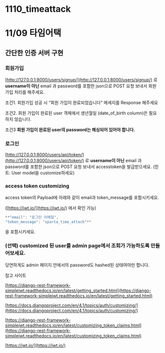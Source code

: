 # 1110_timeattack

# 11/09 타임어택

## 간단한 인증 서버 구현

### 회원가입

[http://127.0.0.1:8000/users/signup/](http://127.0.0.1:8000/users/signup/) 로 **username이 아닌** email 과 password를 포함한 json으로 POST 요청 보내서 회원 가입 처리를 해주세요.

조건1. 회원가입 성공 시 “회원 가입이 완료되었습니다” 메세지를 Response 해주세요

조건2. 회원 가입이 완료된 user 객체에서 생년월일 (date_of_birth column)은 필요하지 않습니다.

조건3 **회원 가입이 완료된 user의 password는 해싱되어 있어야 합니다.**

### 로그인

[http://127.0.0.1:8000/users/api/token/](http://127.0.0.1:8000/users/api/token/) 로 **username이 아닌** email 과 password를 포함한 json으로 POST 요청 보내서 accesstoken을 발급받으세요. (힌트: User model을 customize하세요)

### access token customizing

access token의 Payload에 아래와 같이 email과 token_message를 포함시키세요.

([https://jwt.io/](https://jwt.io/) 에서 확인 가능)

```jsx
**"email": "로그인 이메일",
"token_message": "sparta_time_attack"**
```

을 포함시키세요.


### (선택) customized 된 user를 admin page에서 조회가 가능하도록 만들어보세요.

당연하게도 admin 페이지 안에서의 password도 hashed된 상태여야만 합니다.


참고 사이트

[https://django-rest-framework-simplejwt.readthedocs.io/en/latest/getting_started.html](https://django-rest-framework-simplejwt.readthedocs.io/en/latest/getting_started.html)

[https://docs.djangoproject.com/en/4.1/topics/auth/customizing/](https://docs.djangoproject.com/en/4.1/topics/auth/customizing/)

[https://django-rest-framework-simplejwt.readthedocs.io/en/latest/customizing_token_claims.html](https://django-rest-framework-simplejwt.readthedocs.io/en/latest/customizing_token_claims.html)

[https://jwt.io/](https://jwt.io/)
